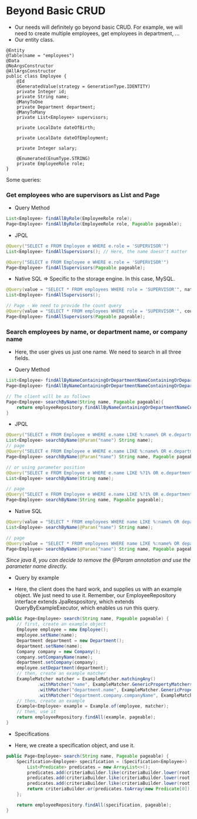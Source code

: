 # Beyond Basic CRUD
- Our needs will definitely go beyond basic CRUD. For example, we will need to create multiple employees, get employees in department, ...
- Our entity class.
```
@Entity
@Table(name = "employees")
@Data
@NoArgsConstructor
@AllArgsConstructor
public class Employee {
    @Id
    @GeneratedValue(strategy = GenerationType.IDENTITY)
    private Integer id;
    private String name;
    @ManyToOne
    private Department department;
    @ManyToMany
    private List<Employee> supervisors;

    private LocalDate dateOfBirth;

    private LocalDate dateOfEmployment;

    private Integer salary;

    @Enumerated(EnumType.STRING)
    private EmployeeRole role;
}
```

Some queries:
### Get employees who are supervisors as List and Page
- Query Method
```java
List<Employee> findAllByRole(EmployeeRole role);
Page<Employee> findAllByRole(EmployeeRole role, Pageable pageable);
```
- JPQL
```java 
@Query("SELECT e FROM Employee e WHERE e.role = 'SUPERVISOR'")
List<Employee> findAllSupervisors(); // Here, the name doesn't matter

@Query("SELECT e FROM Employee e WHERE e.role = 'SUPERVISOR'")
Page<Employee> findAllSupervisors(Pageable pageable);
```

- Native SQL => Specific to the storage engine. In this case, MySQL.
```java
@Query(value = "SELECT * FROM employees WHERE role = 'SUPERVISOR'", nativeQuery = true)
List<Employee> findAllSupervisors();

// Page - We need to provide the count query
@Query(value = "SELECT * FROM employees WHERE role = 'SUPERVISOR'", countQuery = "SELECT COUNT(*) FROM employees WHERE role = 'SUPERVISOR'", nativeQuery = true)
Page<Employee> findAllSupervisors(Pageable pageable);
```

### Search employees by name, or department name, or company name
+ Here, the user gives us just one name. We need to search in all three fields.
- Query Method
```java
List<Employee> findAllByNameContainingOrDepartmentNameContainingOrDepartmentCompanyCompanyNameContaining(String name, String departmentName, String companyName);
Page<Employee> findAllByNameContainingOrDepartmentNameContainingOrDepartmentCompanyCompanyNameContaining(String name, String departmentName, String companyName, Pageable pageable);

// The client will be as follows
Page<Employee> searchByName(String name, Pageable pageable){
    return employeeRepository.findAllByNameContainingOrDepartmentNameContainingOrDepartmentCompanyCompanyNameContaining(name, name, name, pageable);
}
```

- JPQL
```java
@Query("SELECT e FROM Employee e WHERE e.name LIKE %:name% OR e.department.name LIKE %:name% OR e.department.company.companyName LIKE %:name%")
List<Employee> searchByName(@Param("name") String name);
// page
@Query("SELECT e FROM Employee e WHERE e.name LIKE %:name% OR e.department.name LIKE %:name% OR e.department.company.companyName LIKE %:name%")
Page<Employee> searchByName(@Param("name") String name, Pageable pageable);

// or using parameter position
@Query("SELECT e FROM Employee e WHERE e.name LIKE %?1% OR e.department.name LIKE %?1% OR e.department.company.companyName LIKE %?1%")
List<Employee> searchByName(String name);

// page
@Query("SELECT e FROM Employee e WHERE e.name LIKE %?1% OR e.department.name LIKE %?1% OR e.department.company.companyName LIKE %?1%")
Page<Employee> searchByName(String name, Pageable pageable);
```

+ Native SQL
```java
@Query(value = "SELECT * FROM employees WHERE name LIKE %:name% OR department_name LIKE %:name% OR company_name LIKE %:name%", nativeQuery = true)
List<Employee> searchByName(@Param("name") String name);

// page
@Query(value = "SELECT * FROM employees WHERE name LIKE %:name% OR department_name LIKE %:name% OR company_name LIKE %:name%", countQuery = "SELECT COUNT(*) FROM employees WHERE name LIKE %:name% OR department_name LIKE %:name% OR company_name LIKE %:name%", nativeQuery = true)
Page<Employee> searchByName(@Param("name") String name, Pageable pageable);
```
_Since java 8, you can decide to remove the @Param annotation and use the parameter name directly._

+ Query by example
- Here, the client does the hard work, and supplies us with an example object. We just need to use it. Remember, our EmployeeRepository interface extends JpaRespository, which extends QueryByExampleExecutor, which enables us run this query.
```java
public Page<Employee> search(String name, Pageable pageable) {
    // first, create an example object
    Employee employee = new Employee();
    employee.setName(name);
    Department department = new Department();
    department.setName(name);
    Company company = new Company();
    company.setCompanyName(name);
    department.setCompany(company);
    employee.setDepartment(department);
    // then, create an example matcher
    ExampleMatcher matcher = ExampleMatcher.matchingAny()
            .withMatcher("name", ExampleMatcher.GenericPropertyMatchers.contains().ignoreCase())
            .withMatcher("department.name", ExampleMatcher.GenericPropertyMatchers.contains().ignoreCase())
            .withMatcher("department.company.companyName", ExampleMatcher.GenericPropertyMatchers.contains().ignoreCase());
    // then, create an example
    Example<Employee> example = Example.of(employee, matcher);
    // then, use it
    return employeeRepository.findAll(example, pageable);
}
```
+ Specifications
- Here, we create a specification object, and use it.
```java
public Page<Employee> search(String name, Pageable pageable) {
    Specification<Employee> specification = (Specification<Employee>) (root, criteriaQuery, criteriaBuilder) -> {
        List<Predicate> predicates = new ArrayList<>();
        predicates.add(criteriaBuilder.like(criteriaBuilder.lower(root.get("name")), "%" + name.toLowerCase() + "%"));
        predicates.add(criteriaBuilder.like(criteriaBuilder.lower(root.get("department").get("name")), "%" + name.toLowerCase() + "%"));
        predicates.add(criteriaBuilder.like(criteriaBuilder.lower(root.get("department").get("company").get("companyName")), "%" + name.toLowerCase() + "%"));
        return criteriaBuilder.or(predicates.toArray(new Predicate[0]));
    };

    return employeeRepository.findAll(specification, pageable);
}
```